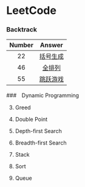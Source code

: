 # LeetCode
### Backtrack
  | Number | Answer |
  | :---: | :---: |
  | 22 | [括号生成](https://github.com/BUhdh951018/LeetCode/tree/master/src/No22)|
  | 46 | [全排列](https://github.com/BUhdh951018/LeetCode/tree/master/src/No46) |
  | 55 | [跳跃游戏](https://github.com/BUhdh951018/LeetCode/tree/master/src/No55) |

###　Dynamic Programming

3. Greed

4. Double Point

5. Depth-first Search

6. Breadth-first Search

7. Stack

8. Sort

9. Queue

